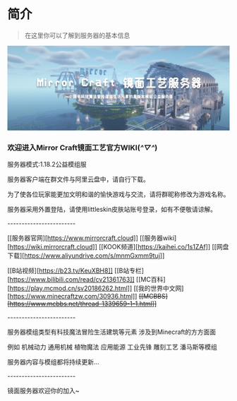 # 简介

> 在这里你可以了解到服务器的基本信息



![](images/bg.jpg)

### 欢迎进入Mirror Craft镜面工艺官方WIKI(*^▽^*)

服务器模式:1.18.2公益模组服

服务器客户端在群文件与阿里云盘中，请自行下载。

为了使各位玩家能更加文明和谐的愉快游戏与交流，请将群昵称修改为游戏名称。

服务器采用外置登陆，请使用littleskin皮肤站账号登录，如有不便敬请谅解。

\------------------------

[[服务器官网][https://www.mirrorcraft.cloud]] [[服务器wiki][https://wiki.mirrorcraft.cloud]] [[KOOK频道][https://kaihei.co/1s1ZAf]] [[网盘下载][https://www.aliyundrive.com/s/mnmGxmm9tuj]]


[[B站视频][https://b23.tv/KeuXBH8]] [[B站专栏][https://www.bilibili.com/read/cv21361763]] [[MC百科][https://play.mcmod.cn/sv20186262.html]] [[我的世界中文网][https://www.minecraftzw.com/30936.html]] ~~[[MCBBS][https://www.mcbbs.net/thread-1339659-1-1.html]]~~

\------------------------

服务器模组类型有科技魔法冒险生活建筑等元素 涉及到Minecraft的方方面面

例如 机械动力 通用机械 植物魔法 应用能源 工业先锋 雕刻工艺 潘马斯等模组

服务器内容与模组都将持续更新...

\------------------------

镜面服务器欢迎你的加入~